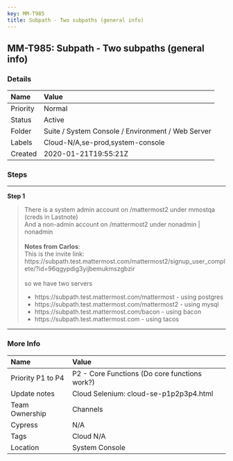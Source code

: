 ```yaml
---
key: MM-T985
title: Subpath - Two subpaths (general info)
---
```


## MM-T985: Subpath - Two subpaths (general info)

### Details

| Name     | Value                                             |
| :------- | :------------------------------------------------ |
| Priority | Normal                                            |
| Status   | Active                                            |
| Folder   | Suite / System Console / Environment / Web Server |
| Labels   | Cloud-N/A,se-prod,system-console                  |
| Created  | 2020-01-21T19:55:21Z                              |

### Steps

<hr/>

**Step 1**

> <article>There is a system admin account on /mattermost2 under mmostqa (creds in Lastnote)<br>And a non-admin account on /mattermost2 under nonadmin | nonadmin<br><br><strong>Notes from Carlos</strong>:<br>This is the invite link: https://subpath.test.mattermost.com/mattermost2/signup_user_complete/?id=96qgypdig3yijbemukmszgbzir<br><br>so we have two servers<br><ul><li>https://subpath.test.mattermost.com/mattermost - using postgres</li><li>https://subpath.test.mattermost.com/mattermost2 - using mysql</li><li>https://subpath.test.mattermost.com/bacon - using bacon</li><li>https://subpath.test.mattermost.com - using tacos</li></ul></article>

<hr/>

### More Info

| Name              | Value                                         |
| :---------------- | :-------------------------------------------- |
| Priority P1 to P4 | P2 - Core Functions (Do core functions work?) |
| Update notes      | Cloud Selenium: cloud-se-p1p2p3p4.html        |
| Team Ownership    | Channels                                      |
| Cypress           | N/A                                           |
| Tags              | Cloud N/A                                     |
| Location          | System Console                                |
